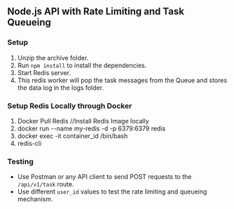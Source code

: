 ## Node.js API with Rate Limiting and Task Queueing

### Setup
1. Unzip the archive folder.
2. Run `npm install` to install the dependencies.
3. Start Redis server.
4. This redis worker will pop the task messages from the Queue and stores the data log in the logs folder.

### Setup Redis Locally through Docker
1. Docker Pull Redis //Install Redis Image locally
2. docker run --name my-redis -d -p 6379:6379 redis
3. docker exec -it container_id /bin/bash
4. redis-cli

### Testing
- Use Postman or any API client to send POST requests to the `/api/v1/task` route.
- Use different `user_id` values to test the rate limiting and queueing mechanism.
